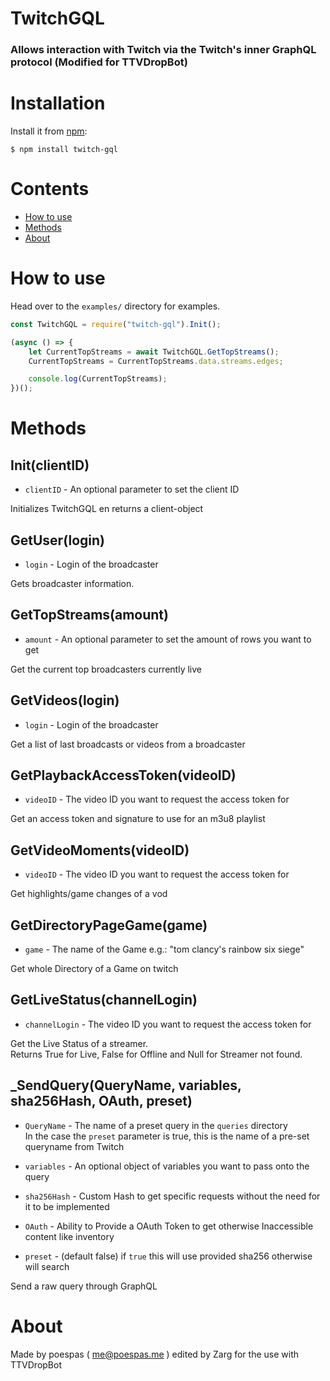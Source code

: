 # TwitchGQL

### Allows interaction with Twitch via the Twitch's inner GraphQL protocol (Modified for TTVDropBot)

# Installation

Install it from [npm](https://www.npmjs.com/package/twitch-gql):

    $ npm install twitch-gql

# Contents
- [How to use](#how-to-use)
- [Methods](#methods)
- [About](#about)

# How to use

Head over to the `examples/` directory for examples.

```js
const TwitchGQL = require("twitch-gql").Init();

(async () => {
    let CurrentTopStreams = await TwitchGQL.GetTopStreams();
    CurrentTopStreams = CurrentTopStreams.data.streams.edges;

    console.log(CurrentTopStreams);
})();
```

# Methods

## Init(clientID)

- `clientID` - An optional parameter to set the client ID

Initializes TwitchGQL en returns a client-object

## GetUser(login)

- `login` - Login of the broadcaster

Gets broadcaster information.

## GetTopStreams(amount)

- `amount` - An optional parameter to set the amount of rows you want to get

Get the current top broadcasters currently live

## GetVideos(login)

- `login` - Login of the broadcaster

Get a list of last broadcasts or videos from a broadcaster

## GetPlaybackAccessToken(videoID)

- `videoID` - The video ID you want to request the access token for

Get an access token and signature to use for an m3u8 playlist

## GetVideoMoments(videoID)

- `videoID` - The video ID you want to request the access token for

Get highlights/game changes of a vod

## GetDirectoryPageGame(game)

- `game` - The name of the Game e.g.: "tom clancy's rainbow six siege"

Get whole Directory of a Game on twitch

## GetLiveStatus(channelLogin)

- `channelLogin` - The video ID you want to request the access token for

Get the Live Status of a streamer.  
Returns True for Live, False for Offline and Null for Streamer not found.

## _SendQuery(QueryName, variables, sha256Hash, OAuth, preset)

- `QueryName` - The name of a preset query in the `queries` directory  
  In the case the `preset` parameter is true,
  this is the name of a pre-set queryname from Twitch

- `variables` - An optional object of variables you want to pass onto the query

- `sha256Hash` - Custom Hash to get specific requests without the need for it to be implemented

- `OAuth` - Ability to Provide a OAuth Token to get otherwise Inaccessible content like inventory

- `preset` - (default false) if `true` this will use provided sha256 otherwise will search

Send a raw query through GraphQL

# About

Made by poespas ( me@poespas.me ) edited by Zarg for the use with TTVDropBot

